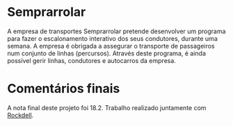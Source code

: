 # Semprarrolar

  A empresa de transportes Semprarrolar pretende desenvolver um programa para fazer o
escalonamento interativo dos seus condutores, durante uma semana. A empresa é obrigada a assegurar o transporte de
passageiros num conjunto de linhas (percursos). Através deste programa, é ainda possível gerir linhas, condutores e autocarros da empresa.

# Comentários finais
  
  A nota final deste projeto foi 18.2. Trabalho realizado juntamente com [Rockdell](http://github.com/Rockdell).
